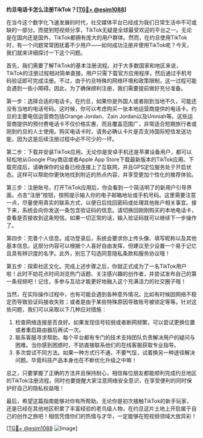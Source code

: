 **约旦电话卡怎么注册TikTok？[[TG💪+ @esim1088](https://t.me/s/esim1088)]**

在当今这个数字化飞速发展的时代，社交媒体平台已经成为我们日常生活中不可或缺的一部分。而提到短视频分享，TikTok无疑是全球最受欢迎的平台之一。无论是在国内还是国外，TikTok都拥有庞大的用户群体。然而，在约旦使用TikTok时，有一个问题常常困扰着不少用户——如何成功注册并使用TikTok呢？今天，我们就来详细探讨一下这个问题。

首先，我们需要了解TikTok的基本注册流程。对于大多数国家和地区来说，TikTok的注册过程相对简单直接。用户只需下载官方应用程序，然后通过手机号码验证即可完成注册。不过，由于约旦特殊的网络环境和政策限制，这一过程可能会遇到一些小障碍。因此，为了确保顺利注册，我们需要提前做好充分准备。

第一步：选择合适的电话卡。在约旦，如果你是外国人或者刚到当地不久，可能还没有当地的电话号码。这时候，你可以考虑购买一张本地运营商提供的电话卡。约旦的主要电信运营商包括Orange Jordan、Zain Jordan以及Umniah等。这些运营商提供的预付费电话卡不仅价格实惠，而且覆盖范围广，非常适合短期旅行者或刚到约旦的人士使用。购买电话卡时，请务必确认卡片是否支持国际短信发送功能，因为这是后续注册过程中必不可少的一环。

第二步：下载并安装TikTok应用。无论你是安卓手机还是苹果设备用户，都可以轻松地从Google Play商店或者Apple App Store下载最新版本的TikTok应用。下载完成后，请确保你的设备已经连接上了互联网，并且GPS定位服务处于开启状态。这样可以帮助你更快地找到附近的热点内容，并享受更加个性化的推荐体验。

第三步：注册账号。打开TikTok应用后，你会看到一个简洁明了的新用户引导界面。点击“注册”按钮，按照提示输入你的电子邮箱地址或手机号码。这里需要注意一点，尽量使用真实的联系方式，以便日后找回密码或处理其他账户相关事宜。接下来，系统会向你发送一条包含验证码的信息。请切换回刚刚购买的本地电话卡，查看是否接收到这条短信。如果一切正常的话，输入验证码就可以继续下一步操作了。

第四步：完善个人信息。成功登录后，系统会要求你上传头像、填写昵称以及其他基本信息。这部分内容可以根据个人喜好自由发挥，但建议至少设置一个易于记忆且具有辨识度的名字。此外，别忘了勾选同意隐私条款和服务协议哦！

第五步：探索社区文化。完成上述步骤之后，你就正式成为了一名TikTok用户啦！此时不妨花点时间浏览热门话题、关注感兴趣的创作者，并尝试发布自己的第一条视频吧！记住，多参与互动才能更好地融入这个充满活力的社交圈子哦！

当然，在实际操作过程中，也有可能会遇到各种意外情况。比如有时候因网络不稳定而导致验证码接收失败；或者是由于某些特殊原因导致账号被锁定等等。针对这些问题，我们可以采取以下几种应对措施：

1. 检查网络连接是否良好。如果发现信号较弱或者断网频繁，可以尝试更换位置或者重启路由器后再试一次。
2. 联系客服寻求帮助。每个平台都有专门的技术支持团队负责解决用户的疑问与困难。当你感到困惑时，不妨直接联系他们的在线客服获取专业指导。
3. 多次尝试不同方法。如果一种方式行不通，不要气馁，试着换另一种途径解决问题。毕竟科技产品本身也在不断优化升级之中嘛！

总之，只要掌握了正确的方法并且保持耐心，相信每位朋友都能顺利完成约旦地区的TikTok注册流程。同时也要提醒大家注意网络安全意识，在享受便利的同时保护好自己的隐私权益哦！

最后，希望这篇指南能够对你有所帮助。无论你是初次接触TikTok的新手玩家，还是已经在其他地区积累了丰富经验的老鸟级人物，在约旦这片土地上开启属于自己的创作之旅吧！相信凭借你们的热情与才华，一定能够在短视频领域大放异彩！

[[TG💪+ @esim1088](https://t.me/s/esim1088) ![Image](https://i.postimg.cc/4NQfJmqS/Snipaste-2025-05-13-00-14-12.png)]